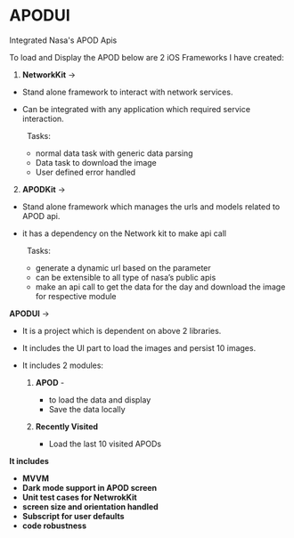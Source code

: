 # APODUI
Integrated Nasa's APOD Apis

To load and Display the APOD below are 2 iOS Frameworks I have created:

1. **NetworkKit** -> 
- Stand alone framework to interact with network services. 
- Can be integrated with any application which required service interaction.

    Tasks:
    - normal data task with generic data parsing 
    - Data task to download the image 
    - User defined error handled


2. **APODKit** -> 
- Stand alone framework which manages the urls and models related to APOD api.  
- it has a dependency on the Network kit to make api call 

    Tasks:
    - generate a dynamic url based on the parameter
    - can be extensible to all type of nasa’s public apis
    - make an api call to get the data for the day and download the image for respective module


**APODUI** ->
 - It is a project which is dependent on above 2 libraries. 
 - It includes the UI part to load the images and persist 10 images. 

 - It includes 2 modules:

   1. **APOD** - 
      - to load the data and display
      - Save the data locally 

   2. **Recently Visited**
      - Load the last 10 visited APODs

**It includes**

- **MVVM** 
- **Dark mode support in APOD screen** 
- **Unit test cases for NetwrokKit** 
- **screen size and orientation handled**
- **Subscript for user defaults**
- **code robustness**
